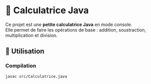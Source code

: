 # 🧮 Calculatrice Java

Ce projet est une **petite calculatrice Java** en mode console.  
Elle permet de faire les opérations de base : addition, soustraction, multiplication et division.

## 🚀 Utilisation

### Compilation

```bash
javac src/Calculatrice.java
